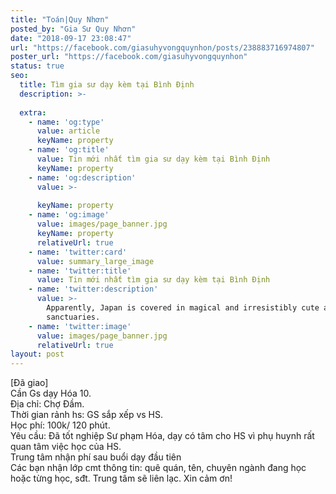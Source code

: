 ```yaml
---
title: "Toán|Quy Nhơn"
posted_by: "Gia Sư Quy Nhơn"
date: "2018-09-17 23:08:47"
url: "https://facebook.com/giasuhyvongquynhon/posts/238883716974807"
poster_url: "https://facebook.com/giasuhyvongquynhon"
status: true
seo:
  title: Tìm gia sư dạy kèm tại Bình Định
  description: >-
    
  extra:
    - name: 'og:type'
      value: article
      keyName: property
    - name: 'og:title'
      value: Tin mới nhất tìm gia sư dạy kèm tại Bình Định
      keyName: property
    - name: 'og:description'
      value: >-
        
      keyName: property
    - name: 'og:image'
      value: images/page_banner.jpg
      keyName: property
      relativeUrl: true
    - name: 'twitter:card'
      value: summary_large_image
    - name: 'twitter:title'
      value: Tin mới nhất tìm gia sư dạy kèm tại Bình Định
    - name: 'twitter:description'
      value: >-
        Apparently, Japan is covered in magical and irresistibly cute animal
        sanctuaries.
    - name: 'twitter:image'
      value: images/page_banner.jpg
      relativeUrl: true
layout: post
---
```

[Đã giao]<br>Cần Gs dạy Hóa 10.<br>Địa chỉ: Chợ Đầm.<br>Thời gian rảnh hs: GS sắp xếp vs HS.<br>Học phí: 100k/ 120 phút.<br>Yêu cầu: Đã tốt nghiệp Sư phạm Hóa, dạy có tâm cho HS vì phụ huynh rất quan tâm việc học của HS.<br>Trung tâm nhận phí sau buổi dạy đầu tiên<br>Các bạn nhận lớp cmt thông tin: quê quán, tên, chuyên ngành đang học hoặc từng học, sđt. Trung tâm sẽ liên lạc. Xin cảm ơn!

